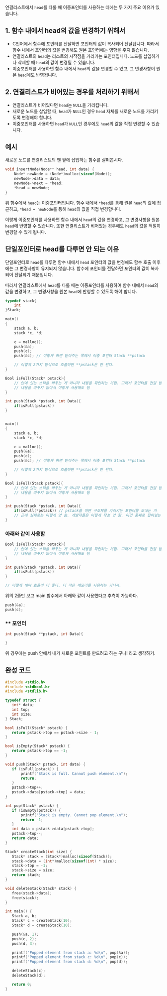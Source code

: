 

연결리스트에서 `head`를 다룰 때 이중포인터를 사용하는 데에는 두 가지 주요 이유가 있습니다.

## 1. 함수 내에서 head의 값을 변경하기 위해서

- C언어에서 함수에 포인터를 전달하면 포인터의 값이 복사되어 전달됩니다. 따라서 함수 내에서 포인터의 값을 변경해도 원본 포인터에는 영향을 주지 않습니다.
- 연결리스트의 `head`는 리스트의 시작점을 가리키는 포인터입니다. 노드를 삽입하거나 삭제할 때 `head`의 값이 변경될 수 있습니다.
- 이중포인터를 사용하면 함수 내에서 `head`의 값을 변경할 수 있고, 그 변경사항이 원본 `head`에도 반영됩니다.

## 2. 연결리스트가 비어있는 경우를 처리하기 위해서

- 연결리스트가 비어있다면 `head`는 `NULL`을 가리킵니다.
- 새로운 노드를 삽입할 때, `head`가 `NULL`인 경우 `head` 자체를 새로운 노드를 가리키도록 변경해야 합니다.
- 이중포인터를 사용하면 `head`가 `NULL`인 경우에도 `head`의 값을 직접 변경할 수 있습니다.

## 예시

새로운 노드를 연결리스트의 맨 앞에 삽입하는 함수를 살펴봅시다.

```c
void insertNode(Node** head, int data) {
    Node* newNode = (Node*)malloc(sizeof(Node));
    newNode->data = data;
    newNode->next = *head;
    *head = newNode;
}
```

위 함수에서 `head`는 이중포인터입니다. 함수 내에서 `*head`를 통해 원본 `head`의 값에 접근하고, `*head = newNode`를 통해 `head`의 값을 직접 변경합니다.

이렇게 이중포인터를 사용하면 함수 내에서 `head`의 값을 변경하고, 그 변경사항을 원본 `head`에 반영할 수 있습니다. 또한 연결리스트가 비어있는 경우에도 `head`의 값을 적절히 변경할 수 있게 됩니다.

## 단일포인터로 head를 다루면 안 되는 이유

단일포인터로 `head`를 다루면 함수 내에서 `head` 포인터의 값을 변경해도 함수 호출 이후에는 그 변경사항이 유지되지 않습니다. 함수에 포인터를 전달하면 포인터의 값이 복사되어 전달되기 때문입니다.

따라서 연결리스트에서 `head`를 다룰 때는 이중포인터를 사용하여 함수 내에서 `head`의 값을 변경하고, 그 변경사항을 원본 `head`에 반영할 수 있도록 해야 합니다.

```c
typedef stack{
	int 
}Stack;

main()
{
	stack a, b;
	stack *c, *d;

	c = malloc();
	push(&a);
	push(c);
	push(&c); // 이렇게 하면 받아주는 쪽에서 이중 포인터 Stack **pstack

	// 이렇게 2가지 방식으로 호출하면 **pstack은 안 된다.
}

Bool isFull(Stack* pstack){
	// 안에 있는 스택을 바꾸는 게 아니라 내용을 확인하는 거임. 그래서 포인터를 전달 받을 필요가 있을까?
	// 내용을 바꾸지 않아서 이렇게 사용해도 됨
}

int push(Stack *pstack, int Data){
	if(isFull(pstack)) 
}



```



```c
main()
{
	stack a, b;
	stack *c, *d;

	c = malloc();
	push(&a);
	push(c);
	push(&c); // 이렇게 하면 받아주는 쪽에서 이중 포인터 Stack **pstack

	// 이렇게 2가지 방식으로 호출하면 **pstack은 안 된다.
}

Bool isFull(Stack pstack){
	// 안에 있는 스택을 바꾸는 게 아니라 내용을 확인하는 거임. 그래서 포인터를 전달 받을 필요가 있을까?
	// 내용을 바꾸지 않아서 이렇게 사용해도 됨
}

int push(Stack *pstack, int Data){
	if(isFull(*pstack)) // pstack를 하면 구조체를 가리키는 포인터를 보내는 거
	// 근데 실제로는 이렇게 안 씀. 개발자들은 이렇게 작성 안 함. 이건 통째로 집어넣는 거니까.
}
```

### 아래와 같이 사용함
```c
Bool isFull(Stack* pstack){
	// 안에 있는 스택을 바꾸는 게 아니라 내용을 확인하는 거임. 그래서 포인터를 전달 받을 필요가 있을까?
	// 내용을 바꾸지 않아서 이렇게 사용해도 됨
}

int push(Stack *pstack, int Data){
	if(isFull(pstack)) 
}

// 이렇게 해야 효율이 더 좋다. 더 적은 메모리를 사용하는 거니까.
```
위의 2줄만 보고 main 함수에서 아래와  같이 사용했다고 추측이 가능하다.
```c
push(&a);
push(c);
```


### ** 포인터
```c
int push(Stack **pstack, int Data){

}
```
위 경우에는 push 안에서 내가 새로운 포인트를 만드려고 하는 구나! 라고 생각하기.





## 완성 코드
```c
#include <stdio.h>
#include <stdbool.h>
#include <stdlib.h>

typedef struct {
   int* data;
   int top;
   int size;
} Stack;

bool isFull(Stack* pstack) {
   return pstack->top == pstack->size - 1;
}

bool isEmpty(Stack* pstack) {
   return pstack->top == -1;
}

void push(Stack* pstack, int data) {
   if (isFull(pstack)) {
       printf("Stack is full. Cannot push element.\n");
       return;
   }
   pstack->top++;
   pstack->data[pstack->top] = data;
}

int pop(Stack* pstack) {
   if (isEmpty(pstack)) {
       printf("Stack is empty. Cannot pop element.\n");
       return -1;
   }
   int data = pstack->data[pstack->top];
   pstack->top--;
   return data;
}

Stack* createStack(int size) {
   Stack* stack = (Stack*)malloc(sizeof(Stack));
   stack->data = (int*)malloc(sizeof(int) * size);
   stack->top = -1;
   stack->size = size;
   return stack;
}

void deleteStack(Stack* stack) {
   free(stack->data);
   free(stack);
}

int main() {
   Stack a, b;
   Stack* c = createStack(10);
   Stack* d = createStack(10);

   push(&a, 1);
   push(c, 2);
   push(d, 3);

   printf("Popped element from stack a: %d\n", pop(&a));
   printf("Popped element from stack c: %d\n", pop(c));
   printf("Popped element from stack d: %d\n", pop(d));

   deleteStack(c);
   deleteStack(d);

   return 0;
}
```